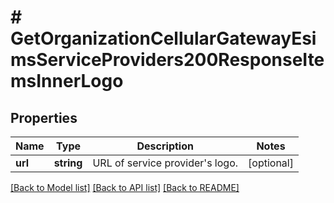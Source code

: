 # # GetOrganizationCellularGatewayEsimsServiceProviders200ResponseItemsInnerLogo

## Properties

Name | Type | Description | Notes
------------ | ------------- | ------------- | -------------
**url** | **string** | URL of service provider&#39;s logo. | [optional]

[[Back to Model list]](../../README.md#models) [[Back to API list]](../../README.md#endpoints) [[Back to README]](../../README.md)
